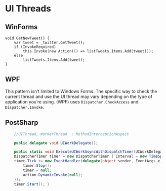 # UI Threads

## WinForms

    void GetNewTweet() {
        var tweet = _twitter.GetTweet(); 
        if (InvokeRequired)    
            this.Invoke(new Action(() => listTweets.Items.Add(tweet)));
        else
            listTweets.Items.Add(tweet);
    }


## WPF
This pattern isn’t limited to Windows Forms. 
The specific way to check the current thread and use the UI thread may vary depending on the type of application you’re using. 
(WPF) uses `Dispatcher.CheckAccess` and `Dispatcher.Invoke`.

## PostSharp

```cs
	//UIThread, WorkerThread  : MethodInterceptionAspect

    public delegate void UIWorkDelegate();

    public static void ExecuteUIWorkAsyncWithDispatchTimer(UIWorkDelegate action) {
	DispatcherTimer timer = new DispatcherTimer { Interval = new TimeSpan(100) };
	timer.Tick += new EventHandler(delegate(object sender, EventArgs e) {
		timer.Stop();
		timer = null;
		action.DynamicInvoke(null);
	});
	timer.Start(); }
```
	
